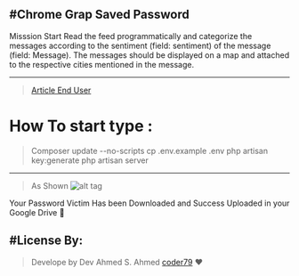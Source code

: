 #Chrome Grap Saved Password
---------------------------------
Misssion Start
Read the feed programmatically and categorize the messages according to the sentiment (field: sentiment) of the message (field: Message). The messages should be displayed on a map and attached to the respective cities mentioned in the message.

--------------------------------------
>[Article End User](https://spreadsheets.google.com/feeds/list/14zFud_rIym9GIqewBXV6mYh-s6hbAGBOIWs1NqAbdik/od6/public/basic)
# How To start type :
>Composer update --no-scripts
>cp .env.example .env
>php artisan key:generate
>php artisan server 

--------------------------------
>As Shown
![alt tag](http://serinc.tech/as.png "Data Retrive from Api")

Your Password Victim Has been Downloaded and Success Uploaded in your Google Drive 🐀

#License By:
-----------------------------------------------------------
>Develope by Dev Ahmed S. Ahmed [coder79](http://coder79.me) ❤
